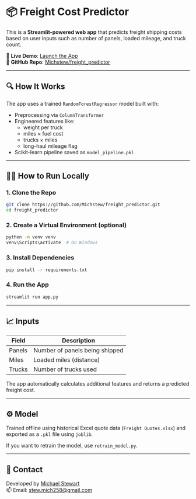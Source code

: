 
# 📦 Freight Cost Predictor

This is a **Streamlit-powered web app** that predicts freight shipping costs based on user inputs such as number of panels, loaded mileage, and truck count.

🔗 **Live Demo**: [Launch the App](https://freight-predictor.streamlit.app)  
📂 **GitHub Repo**: [Michstew/freight_predictor](https://github.com/Michstew/freight_predictor)

---

## 🔍 How It Works

The app uses a trained `RandomForestRegressor` model built with:

- Preprocessing via `ColumnTransformer`
- Engineered features like:
  - weight per truck
  - miles × fuel cost
  - trucks × miles
  - long-haul mileage flag
- Scikit-learn pipeline saved as `model_pipeline.pkl`

---

## 🧑‍💻 How to Run Locally

### 1. Clone the Repo
```bash
git clone https://github.com/Michstew/freight_predictor.git
cd freight_predictor
```

### 2. Create a Virtual Environment (optional)
```bash
python -m venv venv
venv\Scripts\activate  # On Windows
```

### 3. Install Dependencies
```bash
pip install -r requirements.txt
```

### 4. Run the App
```bash
streamlit run app.py
```

---

## 📈 Inputs

| Field            | Description                                 |
|------------------|---------------------------------------------|
| Panels           | Number of panels being shipped              |
| Miles            | Loaded miles (distance)                     |
| Trucks           | Number of trucks used                       |

The app automatically calculates additional features and returns a predicted freight cost.

---

## ⚙️ Model

Trained offline using historical Excel quote data (`Freight Quotes.xlsx`) and exported as a `.pkl` file using `joblib`.

If you want to retrain the model, use `retrain_model.py`.

---

## 📧 Contact

Developed by [Michael Stewart](https://github.com/Michstew)  
📫 Email: stew.mich258@gmail.com
